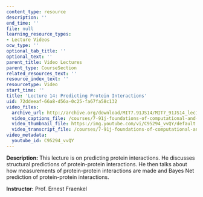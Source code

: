 ```yaml
---
content_type: resource
description: ''
end_time: ''
file: null
learning_resource_types:
- Lecture Videos
ocw_type: ''
optional_tab_title: ''
optional_text: ''
parent_title: Video Lectures
parent_type: CourseSection
related_resources_text: ''
resource_index_text: ''
resourcetype: Video
start_time: ''
title: 'Lecture 14: Predicting Protein Interactions'
uid: 72ddeeaf-66a8-d56a-0c25-fa67fa58c132
video_files:
  archive_url: http://archive.org/download/MIT7.91JS14/MIT7_91JS14_lec14_300k.mp4
  video_captions_file: /courses/7-91j-foundations-of-computational-and-systems-biology-spring-2014/2ddf8cedb21f57f39d96d50442b2c1ce_C95294_vvQY.vtt
  video_thumbnail_file: https://img.youtube.com/vi/C95294_vvQY/default.jpg
  video_transcript_file: /courses/7-91j-foundations-of-computational-and-systems-biology-spring-2014/f3f10cd44ea9b0da91816ae3215b8bb6_C95294_vvQY.pdf
video_metadata:
  youtube_id: C95294_vvQY
---
```


**Description:** This lecture is on predicting protein interactions. He discusses structural predictions of protein-protein interactions. He then talks about how measurements of protein-protein interactions are made and Bayes Net prediction of protein-protein interactions.

**Instructor:** Prof. Ernest Fraenkel

